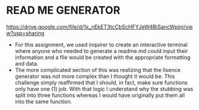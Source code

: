 # READ ME GENERATOR

https://drive.google.com/file/d/1x_nEkET3tcCbScHFYJeW4BiSancWpinj/view?usp=sharing

* For this assignment, we used inquirer to create an interactive terminal where anyone who needed to generate a readme.md could input their information and a file would be created with the appropriate formatting and data.
* The more complicated section of this was realizing that the lisence generator was not more complex than I thought it would be. This challenge simply reaffirmed that I should, in fact, make sure functions only have one (1) job. With that logic I understand why the stubbing was split into three functions whereas I would have originally put them all into the same function.
